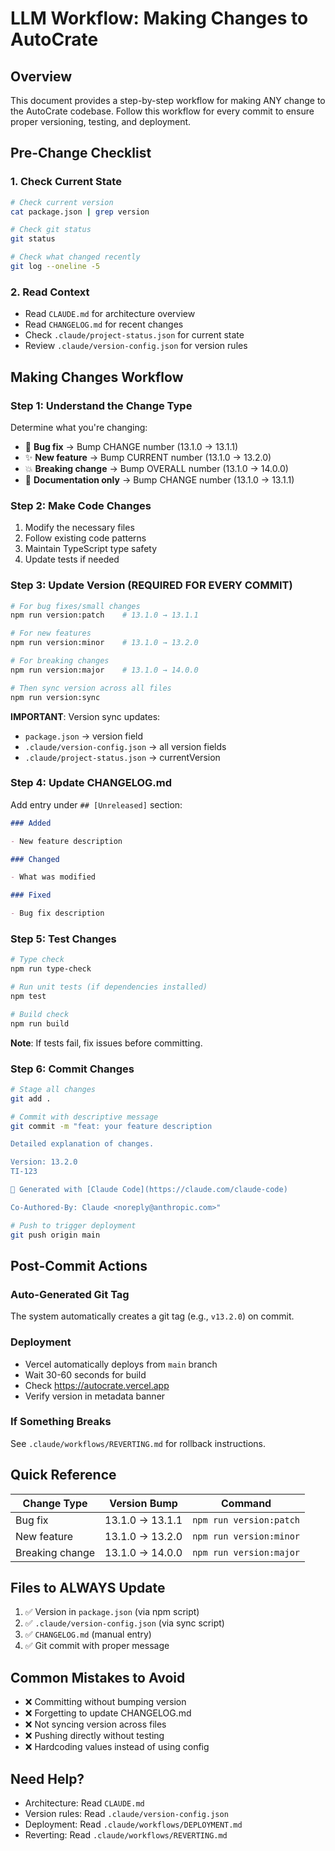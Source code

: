 # LLM Workflow: Making Changes to AutoCrate

## Overview

This document provides a step-by-step workflow for making ANY change to the AutoCrate codebase. Follow this workflow for every commit to ensure proper versioning, testing, and deployment.

## Pre-Change Checklist

### 1. Check Current State

```bash
# Check current version
cat package.json | grep version

# Check git status
git status

# Check what changed recently
git log --oneline -5
```

### 2. Read Context

- Read `CLAUDE.md` for architecture overview
- Read `CHANGELOG.md` for recent changes
- Check `.claude/project-status.json` for current state
- Review `.claude/version-config.json` for version rules

## Making Changes Workflow

### Step 1: Understand the Change Type

Determine what you're changing:

- 🐛 **Bug fix** → Bump CHANGE number (13.1.0 → 13.1.1)
- ✨ **New feature** → Bump CURRENT number (13.1.0 → 13.2.0)
- 💥 **Breaking change** → Bump OVERALL number (13.1.0 → 14.0.0)
- 📝 **Documentation only** → Bump CHANGE number (13.1.0 → 13.1.1)

### Step 2: Make Code Changes

1. Modify the necessary files
2. Follow existing code patterns
3. Maintain TypeScript type safety
4. Update tests if needed

### Step 3: Update Version (REQUIRED FOR EVERY COMMIT)

```bash
# For bug fixes/small changes
npm run version:patch    # 13.1.0 → 13.1.1

# For new features
npm run version:minor    # 13.1.0 → 13.2.0

# For breaking changes
npm run version:major    # 13.1.0 → 14.0.0

# Then sync version across all files
npm run version:sync
```

**IMPORTANT**: Version sync updates:

- `package.json` → version field
- `.claude/version-config.json` → all version fields
- `.claude/project-status.json` → currentVersion

### Step 4: Update CHANGELOG.md

Add entry under `## [Unreleased]` section:

```markdown
### Added

- New feature description

### Changed

- What was modified

### Fixed

- Bug fix description
```

### Step 5: Test Changes

```bash
# Type check
npm run type-check

# Run unit tests (if dependencies installed)
npm test

# Build check
npm run build
```

**Note**: If tests fail, fix issues before committing.

### Step 6: Commit Changes

```bash
# Stage all changes
git add .

# Commit with descriptive message
git commit -m "feat: your feature description

Detailed explanation of changes.

Version: 13.2.0
TI-123

🤖 Generated with [Claude Code](https://claude.com/claude-code)

Co-Authored-By: Claude <noreply@anthropic.com>"

# Push to trigger deployment
git push origin main
```

## Post-Commit Actions

### Auto-Generated Git Tag

The system automatically creates a git tag (e.g., `v13.2.0`) on commit.

### Deployment

- Vercel automatically deploys from `main` branch
- Wait 30-60 seconds for build
- Check https://autocrate.vercel.app
- Verify version in metadata banner

### If Something Breaks

See `.claude/workflows/REVERTING.md` for rollback instructions.

## Quick Reference

| Change Type     | Version Bump    | Command                 |
| --------------- | --------------- | ----------------------- |
| Bug fix         | 13.1.0 → 13.1.1 | `npm run version:patch` |
| New feature     | 13.1.0 → 13.2.0 | `npm run version:minor` |
| Breaking change | 13.1.0 → 14.0.0 | `npm run version:major` |

## Files to ALWAYS Update

1. ✅ Version in `package.json` (via npm script)
2. ✅ `.claude/version-config.json` (via sync script)
3. ✅ `CHANGELOG.md` (manual entry)
4. ✅ Git commit with proper message

## Common Mistakes to Avoid

- ❌ Committing without bumping version
- ❌ Forgetting to update CHANGELOG.md
- ❌ Not syncing version across files
- ❌ Pushing directly without testing
- ❌ Hardcoding values instead of using config

## Need Help?

- Architecture: Read `CLAUDE.md`
- Version rules: Read `.claude/version-config.json`
- Deployment: Read `.claude/workflows/DEPLOYMENT.md`
- Reverting: Read `.claude/workflows/REVERTING.md`
